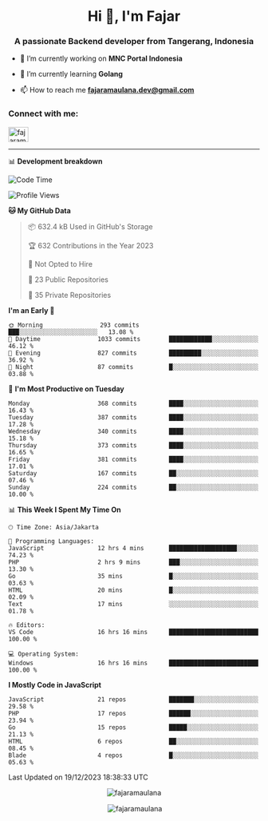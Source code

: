 <h1 align="center">Hi 👋, I'm Fajar</h1>
<h3 align="center">A passionate Backend developer from Tangerang, Indonesia</h3>

<!-- <p align="left"> <img src="https://komarev.com/ghpvc/?username=fajaramaulana&label=Profile%20views&color=0e75b6&style=flat" alt="fajaramaulana" /> </p> -->

- 🔭 I’m currently working on **MNC Portal Indonesia**

- 🌱 I’m currently learning **Golang**

- 📫 How to reach me **fajaramaulana.dev@gmail.com**

<h3 align="left">Connect with me:</h3>
<p align="left">
<a href="https://linkedin.com/in/fajar-agus-maulana-73533a180/" target="blank"><img align="center" src="https://raw.githubusercontent.com/rahuldkjain/github-profile-readme-generator/master/src/images/icons/Social/linked-in-alt.svg" alt="fajaramaulana" height="30" width="40" /></a>
</p>

-------

📊 **Development breakdown**
<!--START_SECTION:waka-->
![Code Time](http://img.shields.io/badge/Code%20Time-1%2C531%20hrs%203%20mins-blue)

![Profile Views](http://img.shields.io/badge/Profile%20Views-4-blue)

**🐱 My GitHub Data** 

> 📦 632.4 kB Used in GitHub's Storage 
 > 
> 🏆 632 Contributions in the Year 2023
 > 
> 🚫 Not Opted to Hire
 > 
> 📜 23 Public Repositories 
 > 
> 🔑 35 Private Repositories 
 > 
**I'm an Early 🐤** 

```text
🌞 Morning                293 commits         ███░░░░░░░░░░░░░░░░░░░░░░   13.08 % 
🌆 Daytime                1033 commits        ████████████░░░░░░░░░░░░░   46.12 % 
🌃 Evening                827 commits         █████████░░░░░░░░░░░░░░░░   36.92 % 
🌙 Night                  87 commits          █░░░░░░░░░░░░░░░░░░░░░░░░   03.88 % 
```
📅 **I'm Most Productive on Tuesday** 

```text
Monday                   368 commits         ████░░░░░░░░░░░░░░░░░░░░░   16.43 % 
Tuesday                  387 commits         ████░░░░░░░░░░░░░░░░░░░░░   17.28 % 
Wednesday                340 commits         ████░░░░░░░░░░░░░░░░░░░░░   15.18 % 
Thursday                 373 commits         ████░░░░░░░░░░░░░░░░░░░░░   16.65 % 
Friday                   381 commits         ████░░░░░░░░░░░░░░░░░░░░░   17.01 % 
Saturday                 167 commits         ██░░░░░░░░░░░░░░░░░░░░░░░   07.46 % 
Sunday                   224 commits         ██░░░░░░░░░░░░░░░░░░░░░░░   10.00 % 
```


📊 **This Week I Spent My Time On** 

```text
🕑︎ Time Zone: Asia/Jakarta

💬 Programming Languages: 
JavaScript               12 hrs 4 mins       ███████████████████░░░░░░   74.23 % 
PHP                      2 hrs 9 mins        ███░░░░░░░░░░░░░░░░░░░░░░   13.30 % 
Go                       35 mins             █░░░░░░░░░░░░░░░░░░░░░░░░   03.63 % 
HTML                     20 mins             █░░░░░░░░░░░░░░░░░░░░░░░░   02.09 % 
Text                     17 mins             ░░░░░░░░░░░░░░░░░░░░░░░░░   01.78 % 

🔥 Editors: 
VS Code                  16 hrs 16 mins      █████████████████████████   100.00 % 

💻 Operating System: 
Windows                  16 hrs 16 mins      █████████████████████████   100.00 % 
```

**I Mostly Code in JavaScript** 

```text
JavaScript               21 repos            ███████░░░░░░░░░░░░░░░░░░   29.58 % 
PHP                      17 repos            ██████░░░░░░░░░░░░░░░░░░░   23.94 % 
Go                       15 repos            █████░░░░░░░░░░░░░░░░░░░░   21.13 % 
HTML                     6 repos             ██░░░░░░░░░░░░░░░░░░░░░░░   08.45 % 
Blade                    4 repos             █░░░░░░░░░░░░░░░░░░░░░░░░   05.63 % 
```




 Last Updated on 19/12/2023 18:38:33 UTC
<!--END_SECTION:waka-->
<p align="center"><img align="center" src="https://github-readme-stats.vercel.app/api/top-langs?username=fajaramaulana&show_icons=true&locale=en&layout=compact" alt="fajaramaulana" /></p>

<p align="center">&nbsp;<img align="center" src="https://github-readme-stats.vercel.app/api?username=fajaramaulana&show_icons=true&locale=en" alt="fajaramaulana" /></p>
